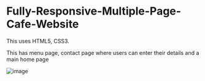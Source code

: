 # Fully-Responsive-Multiple-Page-Cafe-Website
This uses HTML5, CSS3.

This has menu page, contact page where users can enter their details and a main home page

![image](https://user-images.githubusercontent.com/108493146/179033804-3537b6fa-7f36-446b-b521-3ab5bd5a0660.png)


